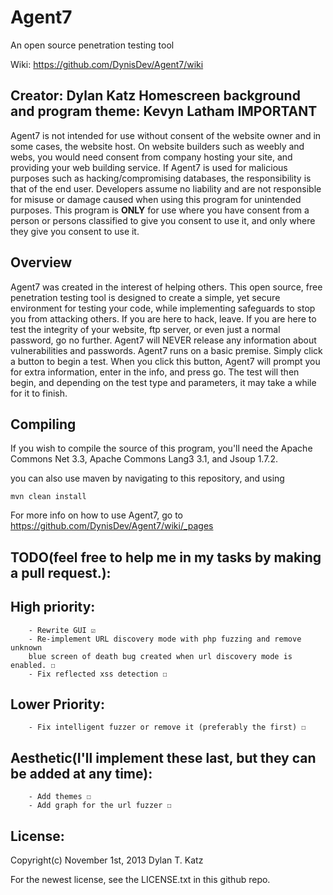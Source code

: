Agent7
======
An open source penetration testing tool

Wiki: https://github.com/DynisDev/Agent7/wiki  

Creator: Dylan Katz 
Homescreen background and program theme: Kevyn Latham
**IMPORTANT**
  --------
  Agent7 is not intended for use without consent of the website owner and in some cases, the website host. On website builders such as weebly and webs, you would need consent from company hosting your site, and providing your web building service. If Agent7 is used for malicious purposes such as hacking/compromising databases, the responsibility is that of the end user. Developers assume no liability and are not responsible for misuse or damage caused when using this program for unintended purposes. This program is **ONLY** for use where you have consent from a person or persons classified to give you consent to use it, and only where they give you consent to use it.

**Overview**
 --------
Agent7 was created in the interest of helping others. This open source, free penetration testing tool is designed to create a simple, yet secure environment for testing your code, while implementing safeguards to stop you from attacking others. If you are here to hack, leave. If you are here to test the integrity of your website, ftp server, or even just a normal password, go no further. Agent7 will NEVER release any information about vulnerabilities and passwords. Agent7 runs on a basic premise. Simply click a button to begin a test. When you click this button, Agent7 will prompt you for extra information, enter in the info, and press go. The test will then begin, and depending on the test type and parameters, it may take a while for it to finish.  


**Compiling**
 -----------
If you wish to compile the source of this program, you'll need the Apache Commons Net 3.3, Apache Commons Lang3 3.1, and Jsoup 1.7.2.
    
you can also use maven by navigating to this repository, and using 
    
    mvn clean install
    
    
For more info on how to use Agent7, go to https://github.com/DynisDev/Agent7/wiki/_pages  



**TODO**(feel free to help me in my tasks by making a pull request.):
 ------
   High priority:  
   -------------- 
        - Rewrite GUI ☑   
        - Re-implement URL discovery mode with php fuzzing and remove unknown  
        blue screen of death bug created when url discovery mode is enabled. ☐   
        - Fix reflected xss detection ☐   
   Lower Priority:  
   --------------  
        - Fix intelligent fuzzer or remove it (preferably the first) ☐   
   Aesthetic(I'll implement these last, but they can be added at any time):
   -------------- 
        - Add themes ☐   
        - Add graph for the url fuzzer ☐   
        
        

**License:**
  ----
  Copyright(c) November 1st, 2013 Dylan T. Katz
  
  For the newest license, see the LICENSE.txt in this github repo.
